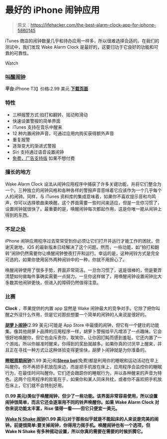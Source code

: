 # 最好的 iPhone 闹钟应用

> 原文：<https://lifehacker.com/the-best-alarm-clock-app-for-iphone-5860145>

iTunes 商店的闹钟数量几乎和待办应用一样多，所以很难选择合适的。在我们的测试中，我们发现 Wake Alarm Clock 是最好的，这要归功于它良好的功能和可靠的可靠性。

Watch

### [**叫醒闹钟**](https://itunes.apple.com/US/app/id616764635?mt=8)

**平台**:iPhone
T3】价格:2.99 美元
[**下载页面**](https://itunes.apple.com/US/app/id616764635?mt=8)

### **特性**

*   三种报警方式:拍打和翻转、摇动和滑动
*   快速设置警报的简单界面
*   iTunes 支持在音乐中醒来
*   12 种内置闹钟声音，可通过应用内购买获得额外声音
*   重复报警
*   逐渐变大的渐进式警报
*   Siri 支持通过语音设置闹钟
*   [免费，广告支持版](https://itunes.apple.com/us/app/wake-alarm-clock-free/id877616609?mt=8) 如果不想付费

### **擅长的地方**

Wake Alarm Clock 设法从闹钟应用程序中捕获了许多关键功能，并将它们整合为一个。三种独立的闹钟风格和各种各样的警报声音意味着它应该作为一个几乎每个人的闹钟。同样，与 iTunes 资料库的集成意味着，如果你不喜欢提示音和鸟鸣声，你可以选择歌曲来唤醒。这个界面需要一些时间来适应，但是一旦你习惯了，设置闹钟就很快了。最重要的是，唤醒闹钟每次都起作用，这是你唯一能从闹钟上得到的东西。

### **不足之处**

iPhone 闹钟应用程序过去常常受到你必须让它们打开并运行才能工作的困扰，但谢天谢地，iOS 的最新版本已经解决了这个问题。然而，一些功能，如“拍打和翻转”闹钟仍然需要你让唤醒闹钟整夜打开和运行。幸运的是，这种闹铃方式是完全可选的，如果你使用另外两种闹铃中的一种，你就不用担心了。

唤醒闹钟使用了很多手势，界面非常简洁。一旦你习惯了，这是很棒的，但是要弄清楚如何做每件事确实需要一点努力。一旦你这样做了，用唤醒闹钟设置闹钟比大多数其他闹钟更快，但进入的障碍仍然值得注意。

### **比赛**

**Clock** ，苹果提供的内置 app 显然是 Wake 闹钟最大的竞争对手。它除了把你叫醒之外没什么作用，但是它对那些想要一个简单的闹钟的人来说是很好的。

[**胡萝卜闹钟**](https://itunes.apple.com/US/app/id623700355?mt=8)(2.99 美元)可能是 App Store 中最傻的闹钟，但它有一个健壮的功能集。像其他胡萝卜品牌的应用程序一样，胡萝卜警报给平凡增添了一点趣味。它会很好地唤醒你，但它也会斥责你，取笑你，让你因打盹而感到羞耻。它还内置了一个游戏，所以你越准时醒来，你得到的奖励就越多。如果你真的讨厌早上醒来，并且正在寻找一种方式让这种体验变得更愉快，胡萝卜闹钟就是为你准备的。

[**睡眠周期闹钟**](https://itunes.apple.com/US/app/id320606217?mt=8)(1.99 美元)和[**Sleep bot**](https://itunes.apple.com/us/app/id578829107?mt=8)(免费)都是利用你的睡眠和运动活动在早上叫醒你。你不再把手机放在床边，而是把手机放在床上，应用程序会监控你的睡眠行为，在最佳时间叫醒你。它们还会跟踪你的睡眠行为，并以各种醒来的声音为特色。这两个应用程序的败笔在于，如果你和某人同床共枕，或者你不喜欢把手机放在床上，它们就不会特别好用。

[](https://itunes.apple.com/US/app/id577221529?mt=8)**(1.99 美元)类似于唤醒闹钟，但少了一些功能。该界面非常容易使用，所以设置闹钟很简单，而且它还会逐渐用不同的铃声唤醒你。如果 Wake Alarm Clock 对你来说功能太丰富，Rise 值得一看——但它只便宜一美元。**

**[**Wake N Shake 闹钟**](https://itunes.apple.com/US/app/id461785823?mt=8)(1.99 美元)对于那些似乎就是不能起床的人来说是完美的闹钟。前提很简单:要关掉闹钟，你得用力摇手机。唤醒闹钟也有一个选项，但 Wake N Shake 有多种摇动设置，所以你真的需要在需要的时候折腾它。**